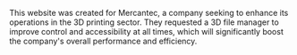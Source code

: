 This website was created for Mercantec, a company seeking to enhance its operations in the 3D printing sector. 
They requested a 3D file manager to improve control and accessibility at all times, which will significantly boost the company's overall performance and efficiency.